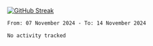 [![GitHub Streak](https://streak-stats.demolab.com?user=renren-017&theme=sea&hide_border=true&background=DD272700)](https://git.io/streak-stats)

<!--START_SECTION:waka-->

```txt
From: 07 November 2024 - To: 14 November 2024

No activity tracked
```

<!--END_SECTION:waka-->
